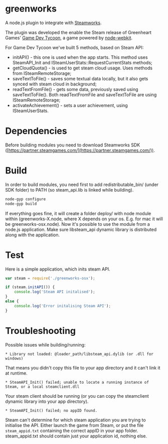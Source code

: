 greenworks
===

A node.js plugin to integrate with [Steamworks](http://www.steampowered.com/steamworks/).

The plugin was developed the enable the Steam release of Greenheart Games' [Game Dev Tycoon](http://www.greenheartgames.com/app/game-dev-tycoon/), a game powered by [node-webkit](https://github.com/rogerwang/node-webkit).

For Game Dev Tycoon we've built 5 methods, based on Steam API:
- initAPI() - this one is used when the app starts. This method uses SteamAPI_Init and ISteamUserStats::RequestCurrentStats methods;
- getCloudQuota() - is used to get steam cloud usage. Uses methods from ISteamRemoteStorage;
- saveTextToFile() - saves some textual data locally, but it also gets synced with steam cloud in background;
- readTextFromFile() - gets some data, previously saved using saveTextToFile(). Both readTextFromFile and saveTextToFile are using ISteamRemoteStorage;
- activateAchievement() - sets a user achievement, using ISteamUserStats.

Dependencies
===
Before building modules you need to download Steamworks SDK ([https://partner.steamgames.com/](https://partner.steamgames.com/)).

Build
===
In order to build modules, you need first to add redistributable_bin/ (under SDK folder) to PATH (so steam_api.lib is linked while building).

```sh
node-gyp configure
node-gyp build
```

If everything goes fine, it will create a folder deploy/ with node module within (greenworks-X.node, where X depends on your os. E.g. for mac it will be greenworks-osx.node). Now it's possible to use the module from a node.js application. Make sure libsteam_api dynamic library is distributed along with the application.

Test
===
Here is a simple application, which inits steam API. 
```javascript
var steam = require('./greenworks-osx');

if (steam.initAPI()) {
    console.log('Steam API initalised');
}
else {
	console.log('Error initalising Steam API');
}
```

Troubleshooting
===
Possible issues while building/running:

    * Library not loaded: @loader_path/libsteam_api.dylib (or .dll for windows)
That means you didn't copy this file to your app directory and it can't link it at runtime.

    * SteamAPI_Init() failed; unable to locate a running instance of Steam, or a local steamclient.dll
Your steam client should be running (or you can copy the steamclient dynamic library into your app directory).
    
    * SteamAPI_Init() failed; no appID found.
Steam can't determine for which steam application you are trying to initialise the API. Either launch the game from Steam, or put the file `steam_appid.txt` containing the correct appID in your app folder. steam_appid.txt should contain just your application id, nothing else.
